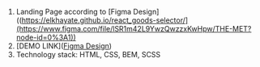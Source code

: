 1. Landing Page according to [Figma Design]((https://elkhayate.github.io/react_goods-selector/](https://www.figma.com/file/lSR1m42L9YwzQwzzxKwHpw/THE-MET?node-id=0%3A1))
2. [DEMO LINK]([Figma Design]([https://elkhayate.github.io/react_goods-selector/](https://www.figma.com/file/lSR1m42L9YwzQwzzxKwHpw/THE-MET?node-id=0%3A1)))
3. Technology stack: HTML, CSS, BEM, SCSS
